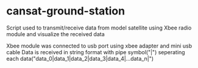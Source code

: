 # cansat-ground-station
Script used to transmit/receive data from model satellite using Xbee radio module and visualize the received data

Xbee module was connected to usb port using xbee adapter and mini usb cable
Data is received in string format with pipe symbol("|") seperating each data("data_0|data_1|data_2|data_3|data_4|...data_n|") 
